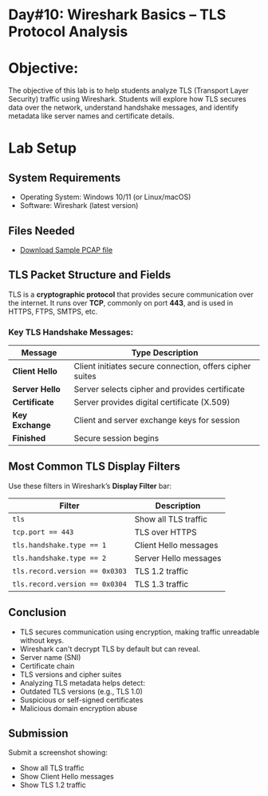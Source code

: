 # Day#10: Wireshark Basics – TLS Protocol Analysis

# Objective:
The objective of this lab is to help students analyze TLS (Transport Layer Security) traffic using Wireshark. Students will explore how TLS secures data over the network, understand handshake messages, and identify metadata like server names and certificate details.

# Lab Setup
## System Requirements
- Operating System: Windows 10/11 (or Linux/macOS)
- Software: Wireshark (latest version)
## Files Needed
- [Download Sample PCAP file](https://github.com/0xrajneesh/90-Days-SOC-Challenge-Beginner/raw/refs/heads/main/Protocol_Analysis_pcap.pcapng)

## TLS Packet Structure and Fields
TLS is a **cryptographic protocol** that provides secure communication over the internet. It runs over **TCP**, commonly on port **443**, and is used in HTTPS, FTPS, SMTPS, etc.

### Key TLS Handshake Messages:
|Message |Type	Description|
|------|-------------------|
|**Client Hello**|	Client initiates secure connection, offers cipher suites|
|**Server Hello**	|Server selects cipher and provides certificate|
|**Certificate**	|Server provides digital certificate (X.509)|
|**Key Exchange**|	Client and server exchange keys for session|
|**Finished**	|Secure session begins|

## Most Common TLS Display Filters
Use these filters in Wireshark’s **Display Filter** bar:

|Filter	|Description|
|------|-------------|
|`tls`|	Show all TLS traffic|
|`tcp.port == 443`|	TLS over HTTPS|
|`tls.handshake.type == 1`	|Client Hello messages|
|`tls.handshake.type == 2`	|Server Hello messages|
|`tls.record.version == 0x0303`	|TLS 1.2 traffic|
|`tls.record.version == 0x0304`	|TLS 1.3 traffic|

## Conclusion

- TLS secures communication using encryption, making traffic unreadable without keys.
- Wireshark can't decrypt TLS by default but can reveal.
- Server name (SNI)
- Certificate chain
- TLS versions and cipher suites
- Analyzing TLS metadata helps detect:
- Outdated TLS versions (e.g., TLS 1.0)
- Suspicious or self-signed certificates
- Malicious domain encryption abuse

## Submission
Submit a screenshot showing:

- Show all TLS traffic
- Show Client Hello messages
- Show TLS 1.2 traffic
